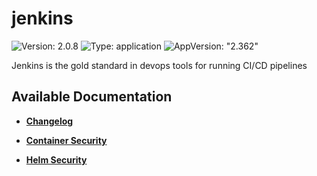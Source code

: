 # jenkins

![Version: 2.0.8](https://img.shields.io/badge/Version-2.0.8-informational?style=flat-square) ![Type: application](https://img.shields.io/badge/Type-application-informational?style=flat-square) ![AppVersion: "2.362"](https://img.shields.io/badge/AppVersion-"2.362"-informational?style=flat-square)

Jenkins is the gold standard in devops tools for running CI/CD pipelines

## Available Documentation

- [**Changelog**](CHANGELOG)

- [**Container Security**](container-security)

- [**Helm Security**](helm-security)

